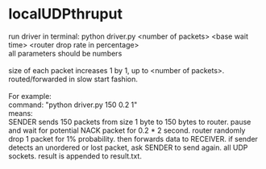 # localUDPthruput

run driver in terminal: 
  python driver.py \<number of packets\> \<base wait time\> \<router drop rate in percentage\>
  <br>
  all parameters should be numbers
  <br><br>
  size of each packet increases 1 by 1, up to \<number of packets\>. routed/forwarded in slow start fashion.
  <br><br>
  For example:
  <br>
  command: "python driver.py 150 0.2 1"
  <br>
  means:
  <br>
  SENDER sends 150 packets from size 1 byte to 150 bytes to router. pause and wait for potential NACK packet for 0.2 * 2 second. router randomly drop 1 packet for 1% probability. then forwards data to RECEIVER. if sender detects an unordered or lost packet, ask SENDER to send again. all UDP sockets. result is appended to result.txt.
